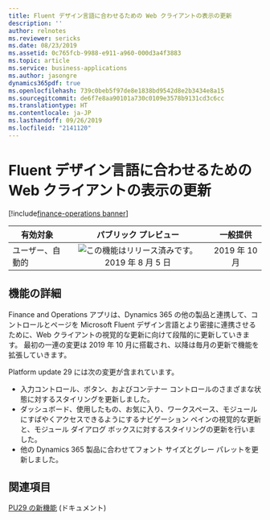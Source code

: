 ```yaml
---
title: Fluent デザイン言語に合わせるための Web クライアントの表示の更新
description: ''
author: relnotes
ms.reviewer: sericks
ms.date: 08/23/2019
ms.assetid: 0c765fcb-9988-e911-a960-000d3a4f3883
ms.topic: article
ms.service: business-applications
ms.author: jasongre
dynamics365pdf: true
ms.openlocfilehash: 739c0beb5f97de8e1838bd9542d8e2b3434e8a15
ms.sourcegitcommit: de6f7e8aa90101a730c0109e3578b9131cd3c6cc
ms.translationtype: HT
ms.contentlocale: ja-JP
ms.lasthandoff: 09/26/2019
ms.locfileid: "2141120"
---
```

# <a name="visual-refresh-of-the-web-client-to-align-with-the-fluent-design-language"></a>Fluent デザイン言語に合わせるための Web クライアントの表示の更新
[!include[finance-operations banner](../includes/finance-operations.md)]

| 有効対象    |  パブリック プレビュー | 一般提供 | 
| ---------- | :----------: |:----------: |
|ユーザー、自動的|![この機能はリリース済みです。](/dynamics365-release-plan/media/green-checkmark.png "この機能はリリース済みです。") 2019 年 8 月 5 日| 2019 年 10 月|






## <a name="feature-details"></a>機能の詳細
<!--feature detail start -->
Finance and Operations アプリは、Dynamics 365 の他の製品と連携して、コントロールとページを Microsoft Fluent デザイン言語とより密接に連携させるために、Web クライアントの視覚的な更新に向けて段階的に更新していきます。 最初の一連の変更は 2019 年 10 月に搭載され、以降は毎月の更新で機能を拡張していきます。

Platform update 29 には次の変更が含まれています。 

- 入力コントロール、ボタン、およびコンテナー コントロールのさまざまな状態に対するスタイリングを更新しました。
- ダッシュボード、使用したもの、お気に入り、ワークスペース、モジュールにすばやくアクセスできるようにするナビゲーション ペインの視覚的な更新と、モジュール ダイアログ ボックスに対するスタイリングの更新を行いました。  
- 他の Dynamics 365 製品に合わせてフォント サイズとグレー パレットを更新しました。
<!--feature detail end -->












## <a name="see-also"></a>関連項目

[PU29 の新機能](https://docs.microsoft.com/dynamics365/unified-operations/fin-and-ops/get-started/whats-new-platform-update-29) (ドキュメント)
